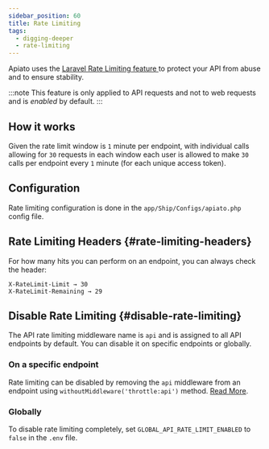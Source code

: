 ```yaml
---
sidebar_position: 60
title: Rate Limiting
tags:
  - digging-deeper
  - rate-limiting
---
```


Apiato uses the [Laravel Rate Limiting feature ](https://laravel.com/docs/rate-limiting)
to protect your API from abuse and to ensure stability.

:::note
This feature is only applied to API requests and not to web requests and is _enabled_ by default.
:::

## How it works

Given the rate limit window is `1` minute per endpoint,
with individual calls allowing for `30` requests in each window each user is allowed
to make `30` calls per endpoint every `1` minute
(for each unique access token).

## Configuration

Rate limiting configuration is done in the `app/Ship/Configs/apiato.php` config file.

## Rate Limiting Headers {#rate-limiting-headers}
For how many hits you can perform on an endpoint, you can always check the header:

```
X-RateLimit-Limit → 30
X-RateLimit-Remaining → 29
```

## Disable Rate Limiting {#disable-rate-limiting}
The API rate limiting middleware name is `api` and is assigned to all API endpoints by default.
You can disable it on specific endpoints or globally.

### On a specific endpoint
Rate limiting can be disabled
by removing the `api` middleware from an endpoint using `withoutMiddleware('throttle:api')` method.
[Read More](https://laravel.com/docs/middleware#excluding-middleware).

### Globally
To disable rate limiting completely, set `GLOBAL_API_RATE_LIMIT_ENABLED` to `false` in the `.env` file.

